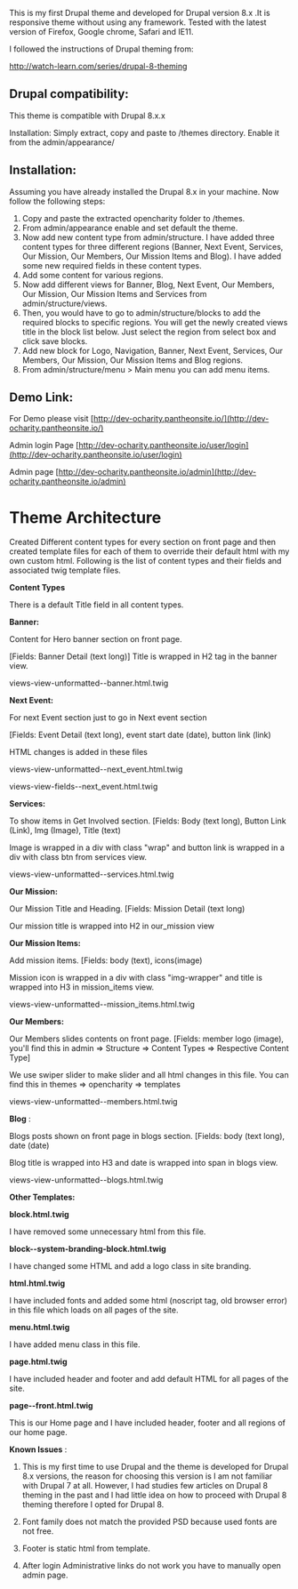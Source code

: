 This is my first Drupal theme and developed for Drupal version 8.x .It is responsive theme without using any framework. Tested with the latest version of Firefox, Google chrome, Safari and IE11.

I followed the instructions of Drupal theming from:

http://watch-learn.com/series/drupal-8-theming

## **Drupal compatibility:**

This theme is compatible with Drupal 8.x.x

Installation: Simply extract, copy and paste to /themes directory. Enable it from the admin/appearance/

## **Installation:**

Assuming you have already installed the Drupal 8.x in your machine. Now follow the following steps:

1. Copy and paste the extracted opencharity folder to /themes.
2. From admin/appearance enable and set default the theme.
3. Now add new content type from admin/structure. I have added three content types for three different regions (Banner, Next Event, Services, Our Mission, Our Members, Our Mission Items and Blog). I have added some new required fields in these content types.
4. Add some content for various regions.
5. Now add different views for Banner, Blog, Next Event, Our Members, Our Mission, Our Mission Items and Services from admin/structure/views.
6. Then, you would have to go to admin/structure/blocks to add the required blocks to specific regions. You will get the newly created views title in the block list below. Just select the region from select box and click save blocks.
7. Add new block for Logo, Navigation, Banner, Next Event, Services, Our Members, Our Mission, Our Mission Items and Blog regions.
8. From admin/structure/menu &gt; Main menu you can add menu items.

## **Demo Link:**

For Demo please visit  [http://dev-ocharity.pantheonsite.io/](http://dev-ocharity.pantheonsite.io/)

Admin login Page [http://dev-ocharity.pantheonsite.io/user/login](http://dev-ocharity.pantheonsite.io/user/login)

Admin page [http://dev-ocharity.pantheonsite.io/admin](http://dev-ocharity.pantheonsite.io/admin)

# Theme Architecture

Created Different content types for every section on front page and then created template files for each of them to override their default html with my own custom html. Following is the list of content types and their fields and associated twig template files.

**Content Types**

There is a default Title field in all content types.

**Banner:**

Content for Hero banner section on front page.

[Fields: Banner Detail (text long)] Title is wrapped in H2 tag in the banner view.

views-view-unformatted--banner.html.twig

**Next Event:**

For next Event section just to go in Next event section

[Fields: Event Detail (text long), event start date (date), button link (link)

HTML changes is added in these files

views-view-unformatted--next\_event.html.twig

views-view-fields--next\_event.html.twig

**Services:**

To show items in Get Involved section. [Fields: Body (text long), Button Link (Link), Img (Image), Title (text)

Image is wrapped in a div with class &quot;wrap&quot; and button link is wrapped in a div with class btn from services view.

views-view-unformatted--services.html.twig

**Our Mission:**

Our Mission Title and Heading. [Fields: Mission Detail (text long)

Our mission title is wrapped into H2 in our\_mission view

**Our Mission Items:**

Add mission items. [Fields: body (text), icons(image)

Mission icon is wrapped in a div with class &quot;img-wrapper&quot; and title is wrapped into H3 in mission\_items view.

views-view-unformatted--mission\_items.html.twig

**Our Members:**

Our Members slides contents on front page. [Fields: member logo (image), you&#39;ll find this in admin =&gt; Structure =&gt; Content Types =&gt; Respective Content Type]

We use swiper slider to make slider and all html changes in this file. You can find this in themes =&gt; opencharity =&gt; templates

views-view-unformatted--members.html.twig

**Blog** :

Blogs posts shown on front page in blogs section. [Fields: body (text long), date (date)

Blog title is wrapped into H3 and date is wrapped into span in blogs view.

views-view-unformatted--blogs.html.twig

**Other Templates:**

**block.html.twig**

I have removed some unnecessary html from this file.

**block--system-branding-block.html.twig**

I have changed some HTML and add a logo class in site branding.

**html.html.twig**

I have included fonts and added some html (noscript tag, old browser error)  in this file which loads on all pages of the site.

**menu.html.twig**

I have added menu class in this file.

**page.html.twig**

I have included header and footer and add default HTML for all pages of the site.

**page--front.html.twig**

This is our Home page and I have included header, footer and all regions of our home page.

**Known Issues** :

1. This is my first time to use Drupal and the theme is developed for Drupal 8.x versions, the reason for choosing this version is I am not familiar with Drupal 7 at all. However, I had studies few articles on Drupal 8 theming in the past and I had little idea on how to proceed with Drupal 8 theming therefore I opted for Drupal 8.

1. Font family does not match the provided PSD because used fonts are not free.
2. Footer is static html from template.
3. After login Administrative links do not work you have to manually open admin page.
